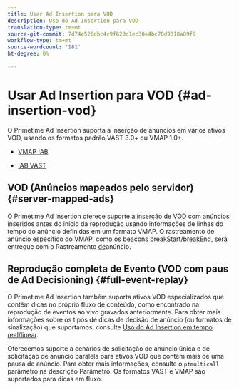 ```yaml
---
title: Usar Ad Insertion para VOD
description: Uso do Ad Insertion para VOD
translation-type: tm+mt
source-git-commit: 7d74e526dbc4c9f623d1ec30e4bc70d9318a89f9
workflow-type: tm+mt
source-wordcount: '181'
ht-degree: 0%

---
```



# Usar Ad Insertion para VOD {#ad-insertion-vod}

O Primetime Ad Insertion suporta a inserção de anúncios em vários ativos VOD, usando os formatos padrão VAST 3.0+ ou VMAP 1.0+.

* [VMAP IAB](https://www.iab.com/wp-content/uploads/2015/06/VMAPv1_0.pdf)

* [IAB VAST](https://www.iab.com/wp-content/uploads/2015/06/VASTv3_0.pdf)

## VOD (Anúncios mapeados pelo servidor) {#server-mapped-ads}

O Primetime Ad Insertion oferece suporte à inserção de VOD com anúncios inseridos antes do início da reprodução usando informações de linhas do tempo do anúncio definidas em um formato VMAP.  O rastreamento de anúncio específico do VMAP, como os beacons breakStart/breakEnd, será entregue com o Rastreamento [de](set-up-ad-tracking.md)anúncio.

## Reprodução completa de Evento (VOD com paus de Ad Decisioning) {#full-event-replay}

O Primetime Ad Insertion também suporta ativos VOD especializados que contêm dicas no próprio fluxo de conteúdo, como encontrado na reprodução de eventos ao vivo gravados anteriormente. Para obter mais informações sobre os tipos de dicas de decisão de anúncio (ou formatos de sinalização) que suportamos, consulte [Uso do Ad Insertion em tempo real/linear](ad-insertion-live-linear-stream.md).

Oferecemos suporte a cenários de solicitação de anúncio única e de solicitação de anúncio paralela para ativos VOD que contêm mais de uma pausa de anúncio. Para obter mais informações, consulte o `ptmulticall` parâmetro na descrição [](/help/dynamic-ad-insertion/msapi-topics/ms-getting-started/ms-api-query-params.md)Parâmetro. Os formatos VAST e VMAP são suportados para dicas em fluxo.
